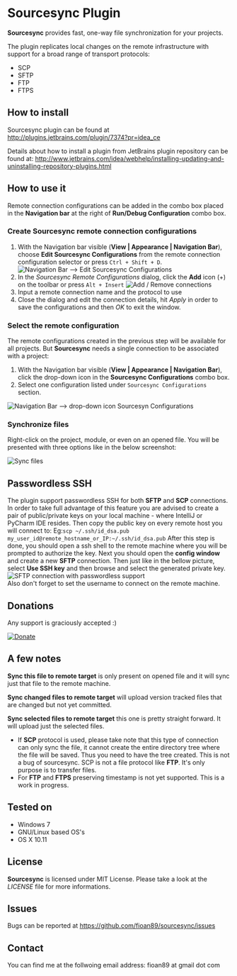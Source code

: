 # Sourcesync Plugin

<!-- Plugin description -->
**Sourcesync** provides fast, one-way file synchronization for your projects. 

The plugin replicates local changes on the remote infrastructure with support for a broad range of transport protocols:
- SCP
- SFTP
- FTP
- FTPS
<!-- Plugin description end -->

## How to install

Sourcesync plugin can be found at http://plugins.jetbrains.com/plugin/7374?pr=idea_ce

Details about how to install a plugin from JetBrains plugin repository can be found at: 
http://www.jetbrains.com/idea/webhelp/installing-updating-and-uninstalling-repository-plugins.html

## How to use it

Remote connection configurations can be added in the combo box placed in the **Navigation bar** at the right of **Run/Debug Configuration** combo box.

### Create Sourcesync remote connection configurations

1. With the Navigation bar visible (**View | Appearance | Navigation Bar**), choose **Edit Sourcesync Configurations** from the remote connection configuration selector or press
  `Ctrl + Shift + D`.
   ![Navigation Bar --> Edit Sourcesync Configurations](https://raw.github.com/fioan89//sourcesync/master/src/main/resources/sourcesync/edit_remote_configurations_combo_box.png)
2. In the *Sourcesync Remote Configurations* dialog, click the **Add** icon (+) on the toolbar or press `Alt + Insert`
   ![Add / Remove connections](https://raw.github.com/fioan89/sourcesync/master/src/main/resources/sourcesync/new_connection.png)
3. Input a remote connection name and the protocol to use
4. Close the dialog and edit the connection details, hit *Apply* in order to save the configurations and then *OK* to exit the window.  

### Select the remote configuration

The remote configurations created in the previous step will be available for all projects. But **Sourcesync** needs a single connection
to be associated with a project:
1. With the Navigation bar visible (**View | Appearance | Navigation Bar**), click the drop-down icon in the **Sourcesync Configurations** combo box.
2. Select one configuration listed under `Sourcesync Configurations` section.

![Navigation Bar --> drop-down icon Sourcesyn Configurations](https://raw.github.com/fioan89/sourcesync/master/src/main/resources/sourcesync/select_connection.png)  

### Synchronize files

Right-click on the project, module, or even on an opened file. You will be presented with three options like in the below screenshot:  

![Sync files](https://raw.github.com/fioan89/sourcesync/master/src/main/resources/sourcesync/sync_files.png)  

## Passwordless SSH

The plugin support passwordless SSH for both **SFTP** and **SCP** connections. In order to take full advantage of this feature you are advised to create a pair of public/private keys on your local machine - where IntelliJ or PyCharm IDE resides. Then copy the public key on every remote host you will connect to:
Eg:```scp ~/.ssh/id_dsa.pub my_user_id@remote_hostname_or_IP:~/.ssh/id_dsa.pub```
After this step is done, you should open a ssh shell to the remote machine where you will be prompted to authorize the key. Next you should open the **config window** and create a new **SFTP** connection. Then just like in the bellow picture, select **Use SSH key** and then browse and select the generated private key.  
![SFTP connection with passwordless support](https://raw.githubusercontent.com/fioan89/sourcesync/master/resources/sourcesync/passwordlessSSH.png)  
Also don't forget to set the username to connect on the remote machine.

## Donations

Any support is graciously accepted :)  

 [![Donate](https://www.paypalobjects.com/en_US/i/btn/btn_donate_SM.gif)](https://www.paypal.com/cgi-bin/webscr?cmd=_s-xclick&hosted_button_id=W3SKYN2L99GMQ)  

## A few notes

**Sync this file to remote target** is only present on opened file and it will sync just that file to the remote machine.  

**Sync changed files to remote target** will upload version tracked files that are changed but not yet committed.  

**Sync selected files to remote target** this one is pretty straight forward. It will upload just the selected files.  

* If **SCP** protocol is used, please take note that this type of connection can only sync the file, it cannot create the entire directory tree where the file will be saved. Thus you need to have the tree created. This is not a bug of sourcesync. SCP is not a file protocol like **FTP**. It's only purpose is to transfer files.  
* For **FTP** and **FTPS** preserving timestamp is not yet supported. This is a work in progress.

## Tested on

* Windows 7
* GNU/Linux based OS's
* OS X 10.11
  
## License

**Sourcesync** is licensed under MIT License. Please take a look at the *LICENSE* file for more informations.  

## Issues

Bugs can be reported at https://github.com/fioan89/sourcesync/issues

## Contact
You can find me at the follwoing email address: fioan89 at gmail dot com
